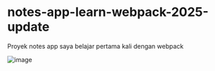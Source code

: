 # notes-app-learn-webpack-2025-update
Proyek notes app saya belajar pertama kali dengan webpack

![image](https://github.com/user-attachments/assets/344d1786-8437-4235-94e3-1a9537d0d684)
